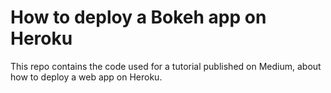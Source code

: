 # How to deploy a Bokeh app on Heroku

This repo contains the code used for a tutorial published on Medium, about how to deploy a web app on Heroku.

